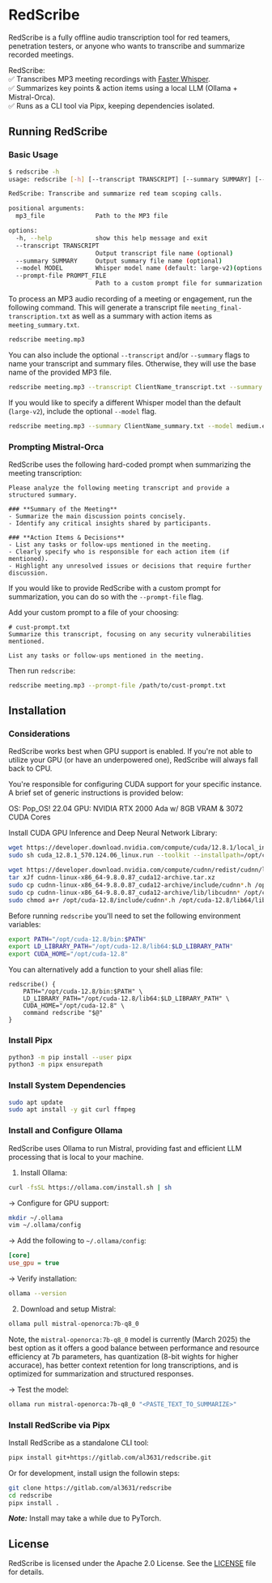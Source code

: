 # RedScribe

RedScribe is a fully offline audio transcription tool for red teamers, penetration testers, or anyone who wants to transcribe and summarize recorded meetings.  

RedScribe:  
✅ Transcribes MP3 meeting recordings with [Faster Whisper](https://github.com/SYSTRAN/faster-whisper).  
✅ Summarizes key points & action items using a local LLM (Ollama + Mistral-Orca).  
✅ Runs as a CLI tool via Pipx, keeping dependencies isolated.  

## Running RedScribe  

### Basic Usage  

```bash
$ redscribe -h                                                  
usage: redscribe [-h] [--transcript TRANSCRIPT] [--summary SUMMARY] [--model MODEL] [--prompt-file PROMPT_FILE] mp3_file

RedScribe: Transcribe and summarize red team scoping calls.

positional arguments:
  mp3_file              Path to the MP3 file

options:
  -h, --help            show this help message and exit
  --transcript TRANSCRIPT
                        Output transcript file name (optional)
  --summary SUMMARY     Output summary file name (optional)
  --model MODEL         Whisper model name (default: large-v2)(options:medium.en,large-v2,turbo,large)
  --prompt-file PROMPT_FILE
                        Path to a custom prompt file for summarization (optional)
```  

To process an MP3 audio recording of a meeting or engagement, run the following command. This will generate a transcript file `meeting_final-transcription.txt` as well as a summary with action items as `meeting_summary.txt`. 

```bash
redscribe meeting.mp3
```  

You can also include the optional `--transcript` and/or `--summary` flags to name your transcript and summary files. Otherwise, they will use the base name of the provided MP3 file.

```bash
redscribe meeting.mp3 --transcript ClientName_transcript.txt --summary ClientName_summary-w-action-items.txt
```  

If you would like to specify a different Whisper model than the default (`large-v2`), include the optional `--model` flag.  

```bash
redscribe meeting.mp3 --summary ClientName_summary.txt --model medium.en
```  

### Prompting Mistral-Orca  

RedScribe uses the following hard-coded prompt when summarizing the meeting transcription:  

```text
Please analyze the following meeting transcript and provide a structured summary.

### **Summary of the Meeting**  
- Summarize the main discussion points concisely.  
- Identify any critical insights shared by participants.

### **Action Items & Decisions**  
- List any tasks or follow-ups mentioned in the meeting.  
- Clearly specify who is responsible for each action item (if mentioned).  
- Highlight any unresolved issues or decisions that require further discussion.
```  

If you would like to provide RedScribe with a custom prompt for summarization, you can do so with the `--prompt-file` flag.  

Add your custom prompt to a file of your choosing:  

```text
# cust-prompt.txt
Summarize this transcript, focusing on any security vulnerabilities mentioned.

List any tasks or follow-ups mentioned in the meeting.
```  

Then run `redscribe`:  

```bash
redscribe meeting.mp3 --prompt-file /path/to/cust-prompt.txt
```  

## Installation  

### Considerations  

RedScribe works best when GPU support is enabled. If you're not able to utilize your GPU (or have an underpowered one), RedScribe will always fall back to CPU.  

You're responsible for configuring CUDA support for your specific instance. A brief set of generic instructions is provided below:  

OS: Pop_OS! 22.04
GPU: NVIDIA RTX 2000 Ada w/ 8GB VRAM & 3072 CUDA Cores  

Install CUDA GPU Inference and Deep Neural Network Library:  

```bash
wget https://developer.download.nvidia.com/compute/cuda/12.8.1/local_installers/cuda_12.8.1_570.124.06_linux.run 
sudo sh cuda_12.8.1_570.124.06_linux.run --toolkit --installpath=/opt/cuda-12.8

wget https://developer.download.nvidia.com/compute/cudnn/redist/cudnn/linux-x86_64/cudnn-linux-x86_64-9.8.0.87_cuda12-archive.tar.xz
tar xJf cudnn-linux-x86_64-9.8.0.87_cuda12-archive.tar.xz
sudo cp cudnn-linux-x86_64-9.8.0.87_cuda12-archive/include/cudnn*.h /opt/cuda-12.8/include/
sudo cp cudnn-linux-x86_64-9.8.0.87_cuda12-archive/lib/libcudnn* /opt/cuda-12.8/lib64/
sudo chmod a+r /opt/cuda-12.8/include/cudnn*.h /opt/cuda-12.8/lib64/libcudnn*
```  

Before running `redscribe` you'll need to set the following environment variables:  
```bash
export PATH="/opt/cuda-12.8/bin:$PATH"
export LD_LIBRARY_PATH="/opt/cuda-12.8/lib64:$LD_LIBRARY_PATH"
export CUDA_HOME="/opt/cuda-12.8"
```  

You can alternatively add a function to your shell alias file:  
```
redscribe() {
    PATH="/opt/cuda-12.8/bin:$PATH" \
    LD_LIBRARY_PATH="/opt/cuda-12.8/lib64:$LD_LIBRARY_PATH" \
    CUDA_HOME="/opt/cuda-12.8" \
    command redscribe "$@"
}

```

### Install Pipx  

```bash
python3 -m pip install --user pipx
python3 -m pipx ensurepath
```  

### Install System Dependencies  

```bash
sudo apt update
sudo apt install -y git curl ffmpeg
```  

### Install and Configure Ollama  

RedScribe uses Ollama to run Mistral, providing fast and efficient LLM processing that is local to your machine.  

1. Install Ollama:  

```bash
curl -fsSL https://ollama.com/install.sh | sh
```  

-> Configure for GPU support:  

```bash
mkdir ~/.ollama
vim ~/.ollama/config
```  

-> Add the following to `~/.ollama/config`:  

```ini
[core]
use_gpu = true
```  

-> Verify installation:  

```bash
ollama --version
```  

2. Download and setup Mistral:  

```bash
ollama pull mistral-openorca:7b-q8_0
```  

Note, the `mistral-openorca:7b-q8_0` model is currently (March 2025) the best option as it offers a good balance between performance and resource efficiency at 7b parameters, has quantization (8-bit wights for higher accurace), has better context retention for long transcriptions, and is optimized for summarization and structured responses.

-> Test the model:  

```bash
ollama run mistral-openorca:7b-q8_0 "<PASTE_TEXT_TO_SUMMARIZE>"
```  

### Install RedScribe via Pipx  

Install RedScribe as a standalone CLI tool:  

```bash  
pipx install git+https://gitlab.com/al3631/redscribe.git
```

Or for development, install usign the followin steps:  

```bash
git clone https://gitlab.com/al3631/redscribe
cd redscribe
pipx install .
```  

***Note:*** Install may take a while due to PyTorch.  

## License  

RedScribe is licensed under the Apache 2.0 License. See the [LICENSE](LICENSE) file for details.
